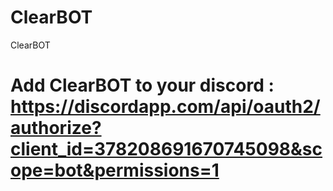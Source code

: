 # ClearBOT
ClearBOT
# Add ClearBOT to your discord : https://discordapp.com/api/oauth2/authorize?client_id=378208691670745098&scope=bot&permissions=1
